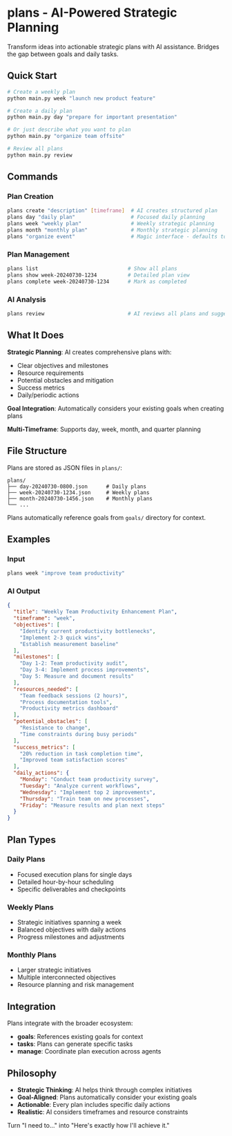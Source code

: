 # plans - AI-Powered Strategic Planning

Transform ideas into actionable strategic plans with AI assistance. Bridges the gap between goals and daily tasks.

## Quick Start

```bash
# Create a weekly plan
python main.py week "launch new product feature"

# Create a daily plan
python main.py day "prepare for important presentation"

# Or just describe what you want to plan
python main.py "organize team offsite"

# Review all plans
python main.py review
```

## Commands

### Plan Creation
```bash
plans create "description" [timeframe]  # AI creates structured plan
plans day "daily plan"                  # Focused daily planning
plans week "weekly plan"                # Weekly strategic planning  
plans month "monthly plan"              # Monthly strategic planning
plans "organize event"                  # Magic interface - defaults to weekly
```

### Plan Management
```bash
plans list                             # Show all plans
plans show week-20240730-1234          # Detailed plan view
plans complete week-20240730-1234      # Mark as completed
```

### AI Analysis
```bash
plans review                           # AI reviews all plans and suggests improvements
```

## What It Does

**Strategic Planning**: AI creates comprehensive plans with:
- Clear objectives and milestones
- Resource requirements
- Potential obstacles and mitigation
- Success metrics
- Daily/periodic actions

**Goal Integration**: Automatically considers your existing goals when creating plans

**Multi-Timeframe**: Supports day, week, month, and quarter planning

## File Structure

Plans are stored as JSON files in `plans/`:
```
plans/
├── day-20240730-0800.json      # Daily plans
├── week-20240730-1234.json     # Weekly plans  
├── month-20240730-1456.json    # Monthly plans
└── ...
```

Plans automatically reference goals from `goals/` directory for context.

## Examples

### Input
```bash
plans week "improve team productivity"
```

### AI Output
```json
{
  "title": "Weekly Team Productivity Enhancement Plan",
  "timeframe": "week",
  "objectives": [
    "Identify current productivity bottlenecks",
    "Implement 2-3 quick wins",
    "Establish measurement baseline"
  ],
  "milestones": [
    "Day 1-2: Team productivity audit",
    "Day 3-4: Implement process improvements", 
    "Day 5: Measure and document results"
  ],
  "resources_needed": [
    "Team feedback sessions (2 hours)",
    "Process documentation tools",
    "Productivity metrics dashboard"
  ],
  "potential_obstacles": [
    "Resistance to change",
    "Time constraints during busy periods"
  ],
  "success_metrics": [
    "20% reduction in task completion time",
    "Improved team satisfaction scores"
  ],
  "daily_actions": {
    "Monday": "Conduct team productivity survey",
    "Tuesday": "Analyze current workflows",
    "Wednesday": "Implement top 2 improvements",
    "Thursday": "Train team on new processes",
    "Friday": "Measure results and plan next steps"
  }
}
```

## Plan Types

### Daily Plans
- Focused execution plans for single days
- Detailed hour-by-hour scheduling
- Specific deliverables and checkpoints

### Weekly Plans  
- Strategic initiatives spanning a week
- Balanced objectives with daily actions
- Progress milestones and adjustments

### Monthly Plans
- Larger strategic initiatives
- Multiple interconnected objectives
- Resource planning and risk management

## Integration

Plans integrate with the broader ecosystem:
- **goals**: References existing goals for context
- **tasks**: Plans can generate specific tasks
- **manage**: Coordinate plan execution across agents

## Philosophy

- **Strategic Thinking**: AI helps think through complex initiatives
- **Goal-Aligned**: Plans automatically consider your existing goals
- **Actionable**: Every plan includes specific daily actions
- **Realistic**: AI considers timeframes and resource constraints

Turn "I need to..." into "Here's exactly how I'll achieve it."